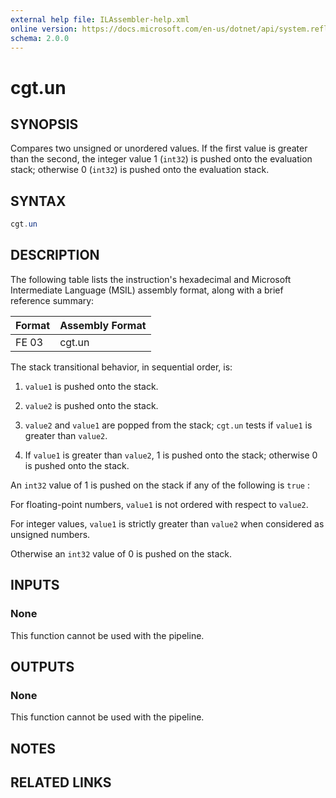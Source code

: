 ```yaml
---
external help file: ILAssembler-help.xml
online version: https://docs.microsoft.com/en-us/dotnet/api/system.reflection.emit.opcodes.cgt_un
schema: 2.0.0
---
```


# cgt.un

## SYNOPSIS

Compares two unsigned or unordered values. If the first value is greater than the second, the integer value 1 (`int32`) is pushed onto the evaluation stack; otherwise 0 (`int32`) is pushed onto the evaluation stack.

## SYNTAX

```powershell
cgt.un
```

## DESCRIPTION

The following table lists the instruction's hexadecimal and Microsoft Intermediate Language (MSIL) assembly format, along with a brief reference summary:

| Format | Assembly Format |
| ------ | --------------- |
| FE 03  | cgt.un          |

 The stack transitional behavior, in sequential order, is:

1.  `value1` is pushed onto the stack.

2.  `value2` is pushed onto the stack.

3.  `value2` and `value1` are popped from the stack; `cgt.un` tests if `value1` is greater than `value2`.

4.  If `value1` is greater than `value2`, 1 is pushed onto the stack; otherwise 0 is pushed onto the stack.

 An `int32` value of 1 is pushed on the stack if any of the following is `true` :

 For floating-point numbers, `value1` is not ordered with respect to `value2`.

 For integer values, `value1` is strictly greater than `value2` when considered as unsigned numbers.

 Otherwise an `int32` value of 0 is pushed on the stack.

## INPUTS

### None

This function cannot be used with the pipeline.

## OUTPUTS

### None

This function cannot be used with the pipeline.

## NOTES

## RELATED LINKS
